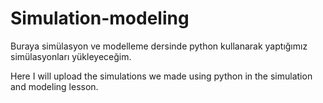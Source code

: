 # Simulation-modeling
Buraya simülasyon ve modelleme dersinde python kullanarak yaptığımız simülasyonları yükleyeceğim.

Here I will upload the simulations we made using python in the simulation and modeling lesson.
